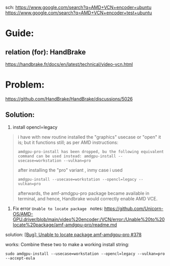sch: https://www.google.com/search?q=AMD+VCN+encoder+ubuntu https://www.google.com/search?q=AMD+VCN+encoder+test+ubuntu

# Guide:
## relation (for): HandBrake
https://handbrake.fr/docs/en/latest/technical/video-vcn.html


# Problem:
https://github.com/HandBrake/HandBrake/discussions/5026

## Solution:
1. install opencl=legacy
>i have with new routine installed the "graphics" usecase or "open" it is;
>but it functions still;
>as per AMD instructions:
>
>`amdgpu-pro-install has been dropped, bu the following equivalent command can be used instead: amdgpu-install --usecase=workstation --vulkan=pro`
>
>after installing the "pro" variant , inmy case i used
>
>`amdgpu-install --usecase=workstation --opencl=legacy --vulkan=pro`
>
>afterwards, the amf-amdgpu-pro package became available in terminal, and hence, Handbrake would correctly enable AMD VCE.

1. Fix error `Unable to locate package `
notes: https://github.com/Unicorn-OS/AMD-GPU.driver/blob/main/video%20encoder:/VCN/error:/Unable%20to%20locate%20package/amf-amdgpu-pro/readme.md

solution: [[Bug]: Unable to locate package amf-amdgpu-pro #378](https://github.com/GPUOpen-LibrariesAndSDKs/AMF/issues/378)

works:
Combine these two to make a working install string:
```
sudo amdgpu-install --usecase=workstation --opencl=legacy --vulkan=pro --accept-eula
```
